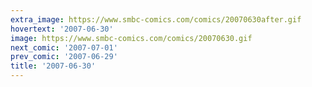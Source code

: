 ```yaml
---
extra_image: https://www.smbc-comics.com/comics/20070630after.gif
hovertext: '2007-06-30'
image: https://www.smbc-comics.com/comics/20070630.gif
next_comic: '2007-07-01'
prev_comic: '2007-06-29'
title: '2007-06-30'
---
```


